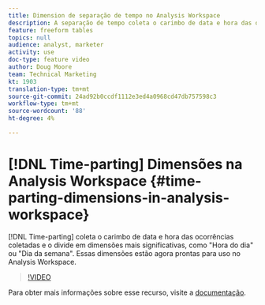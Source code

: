 ```yaml
---
title: Dimension de separação de tempo no Analysis Workspace
description: A separação de tempo coleta o carimbo de data e hora das ocorrências coletadas e o divide em dimensões mais significativas, como "Hora do dia" ou "Dia da semana". Essas dimensões estão agora prontas para uso no Analysis Workspace.
feature: freeform tables
topics: null
audience: analyst, marketer
activity: use
doc-type: feature video
author: Doug Moore
team: Technical Marketing
kt: 1903
translation-type: tm+mt
source-git-commit: 24ad92b0ccdf1112e3ed4a0968cd47db757598c3
workflow-type: tm+mt
source-wordcount: '88'
ht-degree: 4%

---
```



# [!DNL Time-parting] Dimensões na Analysis Workspace {#time-parting-dimensions-in-analysis-workspace}

[!DNL Time-parting] coleta o carimbo de data e hora das ocorrências coletadas e o divide em dimensões mais significativas, como &quot;Hora do dia&quot; ou &quot;Dia da semana&quot;. Essas dimensões estão agora prontas para uso no Analysis Workspace.

>[!VIDEO](https://video.tv.adobe.com/v/23727/?quality=12)

Para obter mais informações sobre esse recurso, visite a [documentação](https://marketing.adobe.com/resources/help/en_US/analytics/analysis-workspace/time-parting-dimensions.html).
